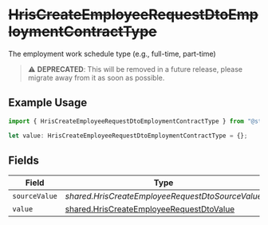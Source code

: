 # ~~HrisCreateEmployeeRequestDtoEmploymentContractType~~

The employment work schedule type (e.g., full-time, part-time)

> :warning: **DEPRECATED**: This will be removed in a future release, please migrate away from it as soon as possible.

## Example Usage

```typescript
import { HrisCreateEmployeeRequestDtoEmploymentContractType } from "@stackone/stackone-client-ts/sdk/models/shared";

let value: HrisCreateEmployeeRequestDtoEmploymentContractType = {};
```

## Fields

| Field                                                                                                       | Type                                                                                                        | Required                                                                                                    | Description                                                                                                 |
| ----------------------------------------------------------------------------------------------------------- | ----------------------------------------------------------------------------------------------------------- | ----------------------------------------------------------------------------------------------------------- | ----------------------------------------------------------------------------------------------------------- |
| `sourceValue`                                                                                               | *shared.HrisCreateEmployeeRequestDtoSourceValue*                                                            | :heavy_minus_sign:                                                                                          | N/A                                                                                                         |
| `value`                                                                                                     | [shared.HrisCreateEmployeeRequestDtoValue](../../../sdk/models/shared/hriscreateemployeerequestdtovalue.md) | :heavy_minus_sign:                                                                                          | N/A                                                                                                         |